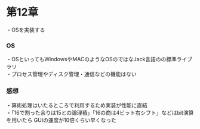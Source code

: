 # 第12章
・OSを実装する  

### OS
・OSといってもWindowsやMACのようなOSのではなJack言語のの標準ライブラリ    
・プロセス管理やディスク管理・通信などの機能はない  

### 感想
・算術処理はいたるところで利用するため実装が性能に直結    
・「16で割った余りは15との論理積」「16の商は4ビット右シフト」などはbit演算を用いたら GUIの速度が10倍くらい早くなった    
